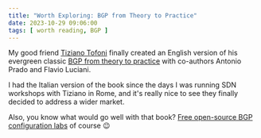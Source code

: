 ```yaml
---
title: "Worth Exploring: BGP from Theory to Practice"
date: 2023-10-29 09:06:00
tags: [ worth reading, BGP ]
---
```

My good friend [Tiziano Tofoni](https://www.linkedin.com/in/tiziano-tofoni-1361759) finally created an English version of his evergreen classic [BGP from theory to practice](https://book.reissromoli.com/product/bgp-from-theory-to-practice/) with co-authors Antonio Prado and Flavio Luciani.

I had the Italian version of the book since the days I was running SDN workshops with Tiziano in Rome, and it's really nice to see they finally decided to address a wider market.

Also, you know what would go well with that book? [Free open-source BGP configuration labs](https://bgplabs.net/) of course 😉
